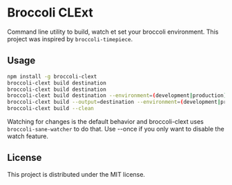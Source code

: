 # Broccoli CLExt

Command line utility to build, watch et set your broccoli environment. This project was inspired by `broccoli-timepiece`.

## Usage

```bash
npm install -g broccoli-clext
broccoli-clext build destination
broccoli-clext build destination
broccoli-clext build destination --environment=(development|production)
broccoli-clext build --output=destination --environment=(development|production) --once
broccoli-clext build --clean
```

Watching for changes is the default behavior and broccoli-clext uses `broccoli-sane-watcher` to do that.
Use --once if you only want to disable the watch feature.

## License

This project is distributed under the MIT license.